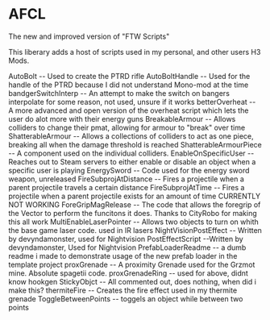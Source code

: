 # AFCL
The new and improved version of "FTW Scripts"

This liberary adds a host of scripts used in my personal, and other users H3 Mods.

AutoBolt -- Used to create the PTRD rifle
AutoBoltHandle -- Used for the handle of the PTRD because I did not understand Mono-mod at the time
bandgerSwitchInterp -- An attempt to make the switch on bangers interpolate for some reason, not used, unsure if it works
betterOverheat -- A more advanced and open version of the overheat script which lets the user do alot more with their energy guns
BreakableArmour -- Allows colliders to change their pmat, allowing for armour to "break" over time
ShatterableArmour -- Allows a collections of colliders to act as one piece, breaking all when the damage threshold is reached
ShatterableArmourPiece -- A component used on the individual colliders.
EnableOnSpecificUser -- Reaches out to Steam servers to either enable or disable an object when a specific user is playing
EnergySword -- Code used for the energy sword weapon, unreleased
FireSubprojAtDistance -- Fires a projectile when a parent projectile travels a certain distance
FireSubprojAtTime -- Fires a projectile when a parent projectile exists for an amount of time CURRENTLY NOT WORKING
ForeGripMagRelease -- The code that allows the foregrip of the Vector to perform the funcitons it does. Thanks to CityRobo for making this all work
MultiEnableLaserPointer -- Allows two objects to turn on whith the base game laser code. used in IR lasers
NightVisionPostEffect -- Written by devyndamonster, used for Nightvision
PostEffectScript --Written by devyndamonster, Used for Nightvision
PrefabLoaderReadme -- a dumb readme i made to demonstrate usage of the new prefab loader in the template project
proxGrenade -- A proximity Grenade used for the Grzmot mine. Absolute spagetii code.
proxGrenadeRing -- used for above, didnt know hookgen
StickyObjct -- All commented out, does nothing, when did i make this?
thermiteFire -- Creates the fire effect used in my thermite grenade
ToggleBetweenPoints -- toggels an object while between two points

